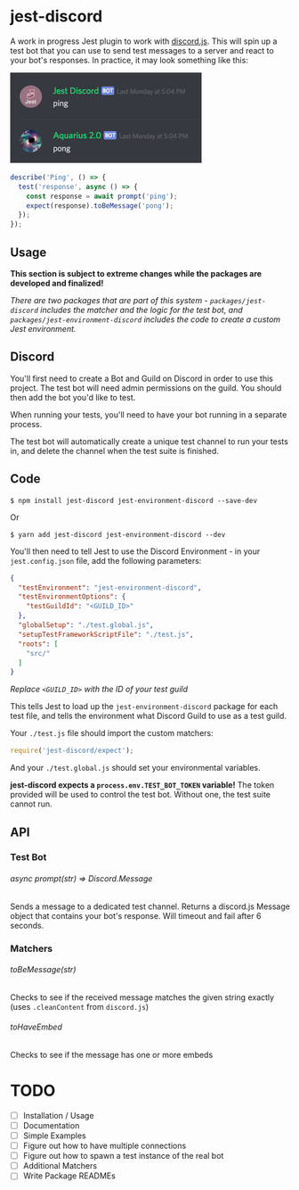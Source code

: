 # jest-discord

A work in progress Jest plugin to work with [discord.js](https://discord.js.org/). This will spin up a test bot that you can use to send test messages to a server and react to your bot's responses. In practice, it may look something like this:

![Example Playback](./example.png)

```javascript
describe('Ping', () => {
  test('response', async () => {
    const response = await prompt('ping');
    expect(response).toBeMessage('pong');
  });
});
```

## Usage

**This section is subject to extreme changes while the packages are developed and finalized!**

_There are two packages that are part of this system - `packages/jest-discord` includes the matcher and the logic for the test bot, and `packages/jest-environment-discord` includes the code to create a custom Jest environment._


## Discord

You'll first need to create a Bot and Guild on Discord in order to use this project. The test bot will need admin permissions on the guild. You should then add the bot you'd like to test.

When running your tests, you'll need to have your bot running in a separate process.

The test bot will automatically create a unique test channel to run your tests in, and delete the channel when the test suite is finished.

## Code

```
$ npm install jest-discord jest-environment-discord --save-dev
```

Or

```
$ yarn add jest-discord jest-environment-discord --dev
```

You'll then need to tell Jest to use the Discord Environment - in your `jest.config.json` file, add the following parameters:

```json
{
  "testEnvironment": "jest-environment-discord",
  "testEnvironmentOptions": {
    "testGuildId": "<GUILD_ID>"
  },
  "globalSetup": "./test.global.js",
  "setupTestFrameworkScriptFile": "./test.js",
  "roots": [
    "src/"
  ]
}

```

_Replace `<GUILD_ID>` with the ID of your test guild_

This tells Jest to load up the `jest-environment-discord` package for each test file, and tells the environment what Discord Guild to use as a test guild.

Your `./test.js` file should import the custom matchers:

```javascript
require('jest-discord/expect');
```

And your `./test.global.js` should set your environmental variables.

 **jest-discord expects a `process.env.TEST_BOT_TOKEN` variable!** The token provided will be used to control the test bot. Without one, the test suite cannot run.

## API

### Test Bot

###### async prompt(str) => Discord.Message

Sends a message to a dedicated test channel. Returns a discord.js Message object that contains your bot's response. Will timeout and fail after 6 seconds.

### Matchers

###### toBeMessage(str)

Checks to see if the received message matches the given string exactly (uses `.cleanContent` from `discord.js`)

###### toHaveEmbed

Checks to see if the message has one or more embeds

# TODO

- [ ] Installation / Usage
- [ ] Documentation
- [ ] Simple Examples
- [ ] Figure out how to have multiple connections
- [ ] Figure out how to spawn a test instance of the real bot
- [ ] Additional Matchers
- [ ] Write Package READMEs
